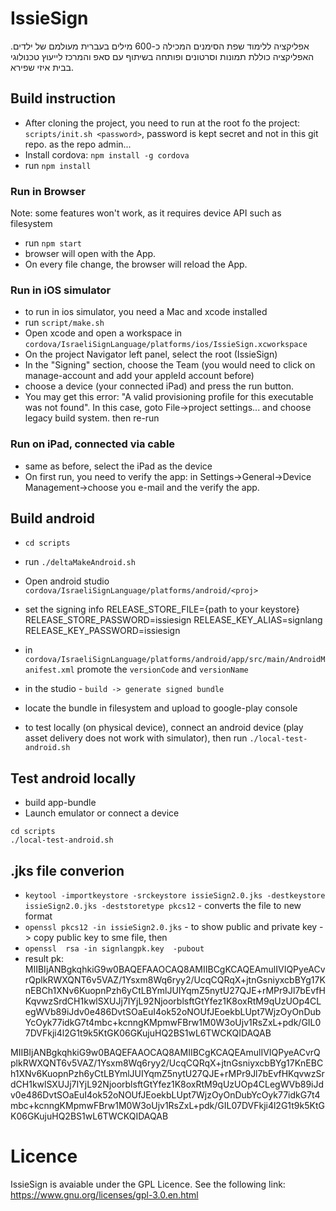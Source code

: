 # IssieSign
אפליקציה ללימוד שפת הסימנים המכילה כ-600 מילים בעברית מעולמם של ילדים. האפליקציה כוללת תמונות וסרטונים ופותחה בשיתוף עם סאפ והמרכז לייעוץ טכנולוגי בבית איזי שפירא.

## Build instruction

- After cloning the project, you need to run at the root fo the project: `scripts/init.sh <password>`, password is kept secret and not in this git repo. as the repo admin...
- Install cordova: `npm install -g cordova`
- run `npm install`

### Run in Browser 
Note: some features won't work, as it requires device API such as filesystem

- run `npm start`
- browser will open with the App.
- On every file change, the browser will reload the App.

### Run in iOS simulator

- to run in ios simulator, you need a Mac and xcode installed
- run `script/make.sh`  
- Open xcode and open a workspace in `cordova/IsraeliSignLanguage/platforms/ios/IssieSign.xcworkspace`
- On the project Navigator left panel, select the root (IssieSign)
- In the "Signing" section, choose the Team (you would need to click on manage-account and add your appleId account before)
- choose a device (your connected iPad) and press the run button.
- You may get this error: "A valid provisioning profile for this executable was not found". In this case, goto File->project settings... and choose legacy build system. then re-run

### Run on iPad, connected via cable
- same as before, select the iPad as the device
- On first run, you need to verify the app: in Settings->General->Device Management->choose you e-mail and the verify the app.

  
## Build android
* `cd scripts`
* run `./deltaMakeAndroid.sh`
* Open android studio `cordova/IsraeliSignLanguage/platforms/android/<proj>` 
* set the signing info
    RELEASE_STORE_FILE={path to your keystore}
    RELEASE_STORE_PASSWORD=issiesign
    RELEASE_KEY_ALIAS=signlang
    RELEASE_KEY_PASSWORD=issiesign

* in `cordova/IsraeliSignLanguage/platforms/android/app/src/main/AndroidManifest.xml` promote the `versionCode` and `versionName` 
* in the studio - `build -> generate signed bundle`
* locate the bundle in filesystem and upload to google-play console

* to test locally (on physical device), connect an android device (play asset delivery does not work with simulator), then run `./local-test-android.sh`

## Test android locally
- build app-bundle
- Launch emulator or connect a device
```
cd scripts
./local-test-android.sh
```


## .jks file converion
* `keytool -importkeystore -srckeystore issieSign2.0.jks -destkeystore issieSign2.0.jks -deststoretype pkcs12` - converts the file to new format
* `openssl pkcs12 -in issieSign2.0.jks` - to show public and private key -> copy public key to sme file, then
* `openssl  rsa -in signlangpk.key  -pubout`
* result pk: MIIBIjANBgkqhkiG9w0BAQEFAAOCAQ8AMIIBCgKCAQEAmulIVIQPyeACvrQplkRWXQNT6v5VAZ/1Ysxm8Wq6ryy2/UcqCQRqX+jtnGsniyxcbBYg17KnEBCh1XNv6KuopnPzh6yCtLBYmlJUIYqmZ5nytU27QJE+rMPr9Jl7bEvfHKqvwzSrdCH1kwlSXUJj7IYjL92NjoorblsftGtYfez1K8oxRtM9qUzUOp4CLegWVb89iJdv0e486DvtSOaEuI4ok52oNOUfJEoekbLUpt7WjzOyOnDubYcOyk77idkG7t4mbc+kcnngKMpmwFBrw1M0W3oUjv1RsZxL+pdk/GIL07DVFkji4l2G1t9k5KtGK06GKujuHQ2BS1wL6TWCKQIDAQAB


MIIBIjANBgkqhkiG9w0BAQEFAAOCAQ8AMIIBCgKCAQEAmulIVIQPyeACvrQplkRWXQNT6v5VAZ/1Ysxm8Wq6ryy2/UcqCQRqX+jtnGsniyxcbBYg17KnEBCh1XNv6KuopnPzh6yCtLBYmlJUIYqmZ5nytU27QJE+rMPr9Jl7bEvfHKqvwzSrdCH1kwlSXUJj7IYjL92NjoorblsftGtYfez1K8oxRtM9qUzUOp4CLegWVb89iJdv0e486DvtSOaEuI4ok52oNOUfJEoekbLUpt7WjzOyOnDubYcOyk77idkG7t4mbc+kcnngKMpmwFBrw1M0W3oUjv1RsZxL+pdk/GIL07DVFkji4l2G1t9k5KtGK06GKujuHQ2BS1wL6TWCKQIDAQAB


# Licence
IssieSign is avaiable under the GPL Licence. See the following link: https://www.gnu.org/licenses/gpl-3.0.en.html